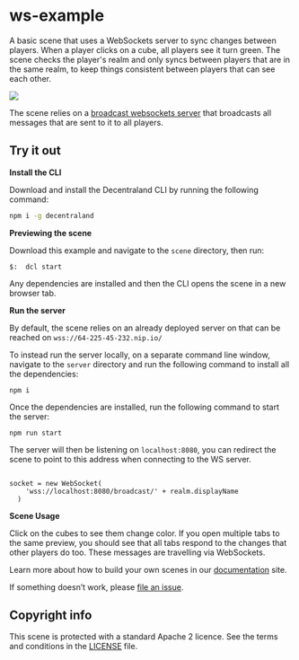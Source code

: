 # ws-example

A basic scene that uses a WebSockets server to sync changes between players. When a player clicks on a cube, all players see it turn green. The scene checks the player's realm and only syncs between players that are in the same realm, to keep things consistent between players that can see each other.

![](screenshot/screenshot.png)

The scene relies on a [broadcast websockets server](https://github.com/decentraland-scenes/ws-broadcast) that broadcasts all messages that are sent to it to all players.

## Try it out

**Install the CLI**

Download and install the Decentraland CLI by running the following command:

```bash
npm i -g decentraland
```

**Previewing the scene**

Download this example and navigate to the `scene` directory, then run:

```
$:  dcl start
```

Any dependencies are installed and then the CLI opens the scene in a new browser tab.

**Run the server**

By default, the scene relies on an already deployed server on that can be reached on `wss://64-225-45-232.nip.io/`

To instead run the server locally, on a separate command line window, navigate to the `server` directory and run the following command to install all the dependencies:

```
npm i
```

Once the dependencies are installed, run the following command to start the server:

```
npm run start
```

The server will then be listening on `localhost:8080`, you can redirect the scene to point to this address when connecting to the WS server.

```

socket = new WebSocket(
    'wss://localhost:8080/broadcast/' + realm.displayName
  )
```

**Scene Usage**

Click on the cubes to see them change color. If you open multiple tabs to the same preview, you should see that all tabs respond to the changes that other players do too. These messages are travelling via WebSockets.

Learn more about how to build your own scenes in our [documentation](https://docs.decentraland.org/) site.

If something doesn’t work, please [file an issue](https://github.com/decentraland-scenes/Awesome-Repository/issues/new).

## Copyright info

This scene is protected with a standard Apache 2 licence. See the terms and conditions in the [LICENSE](/LICENSE) file.
